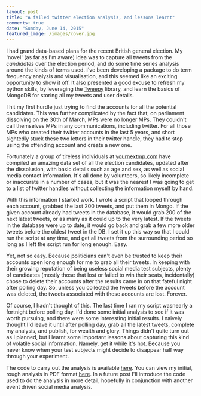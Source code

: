 ```yaml
---
layout: post
title: "A failed twitter election analysis, and lessons learnt"
comments: true
date: "Sunday, June 14, 2015"
featured_image: /images/cover.jpg
---
```


I had grand data-based plans for the recent British general election. My 'novel' (as far as I'm aware) idea was to capture all tweets from the *candidates* over the election period, and do some time series analysis around the kinds of terms used. I've been developing a package to do term frequency analysis and visualisation, and this seemed like an exciting opportunity to show it off. It also presented a good excuse to refresh my python skills, by leveraging the [Tweepy](http://www.tweepy.org/) library, and learn the basics of MongoDB for storing all my tweets and user details.

I hit my first hurdle just trying to find the accounts for all the potential candidates. This was further complicated by the fact that, on parliament dissolving on the 30th of March, MPs were no longer MPs. They couldn't call themselves MPs in any communications, including twitter. For all those MPs who created their twitter accounts in the last 5 years, and short sightedly stuck these two letters in their twitter handle, they had to stop using the offending account and create a new one.

Fortunately a group of tireless individuals at [yournextmp.com](https://yournextmp.com/help/api/) have compiled an amazing data set of all the election candidates, updated after the dissolusion, with basic details such as age and sex, as well as social media contact information. It's all done by volunteers, so likely incomplete or inaccurate in a number of cases, but it was the nearest I was going to get to a list of twitter handles without collecting the information myself by hand.

With this information I started work. I wrote a script that looped through each account, grabbed the last 200 tweets, and put them in Mongo. If the given account already had tweets in the database, it would grab 200 of the next latest tweets, or as many as it could up to the very latest. If the tweets in the database were up to date, it would go back and grab a few more older tweets before the oldest tweet in the DB. I set it up this way so that I could run the script at any time, and get all tweets from the surrounding period so long as I left the script run for long enough. Easy.

Yet, not so easy. Because politicians can't even be trusted to keep their accounts open long enough for me to grab all their tweets. In keeping with their growing reputation of being useless social media test subjects, plenty of candidates (mostly those that lost or failed to win their seats, incidentally) chose to delete their accounts after the results came in on that fateful night after polling day. So, unless you collected the tweets before the account was deleted, the tweets associated with these accounts are lost. Forever.

Of course, I hadn't thought of this. The last time I ran my script wasnearly a fortnight before polling day. I'd done some initial analysis to see if it was worth pursuing, and there were some interesting initial results. I naively thought I'd leave it until after polling day, grab all the latest tweets, complete my analysis, and publish, for wealth and glory. Things didn't quite turn out as I planned, but I learnt some important lessons about capturing this kind of volatile social information. Namely, get it while it's hot. Because you never know when your test subjects might decide to disappear half way through your experiment.

The code to carry out the analysis is available [here](https://github.com/polyphant1/telenico2015). You can view my initial, rough analysis in PDF format [here](/assets/tweet_analysis.pdf). In a future post I'll introduce the code used to do the analysis in more detail, hopefully in conjunction with another event driven social media analysis. 
